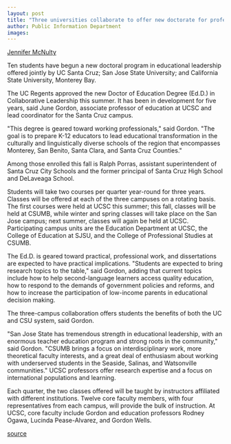 ```yaml
---
layout: post
title: "Three universities collaborate to offer new doctorate for professional educators"
author: Public Information Department
images:
---
```


  
[Jennifer McNulty ][1]

Ten students have begun a new doctoral program in educational leadership offered jointly by UC Santa Cruz; San Jose State University; and California State University, Monterey Bay.

The UC Regents approved the new Doctor of Education Degree (Ed.D.) in Collaborative Leadership this summer. It has been in development for five years, said June Gordon, associate professor of education at UCSC and lead coordinator for the Santa Cruz campus.

"This degree is geared toward working professionals," said Gordon. "The goal is to prepare K-12 educators to lead educational transformation in the culturally and linguistically diverse schools of the region that encompasses Monterey, San Benito, Santa Clara, and Santa Cruz Counties."

Among those enrolled this fall is Ralph Porras, assistant superintendent of Santa Cruz City Schools and the former principal of Santa Cruz High School and DeLaveaga School.

Students will take two courses per quarter year-round for three years. Classes will be offered at each of the three campuses on a rotating basis. The first courses were held at UCSC this summer; this fall, classes will be held at CSUMB, while winter and spring classes will take place on the San Jose campus; next summer, classes will again be held at UCSC. Participating campus units are the Education Department at UCSC, the College of Education at SJSU, and the College of Professional Studies at CSUMB.

The Ed.D. is geared toward practical, professional work, and dissertations are expected to have practical implications. "Students are expected to bring research topics to the table," said Gordon, adding that current topics include how to help second-language learners access quality education, how to respond to the demands of government policies and reforms, and how to increase the participation of low-income parents in educational decision making.

The three-campus collaboration offers students the benefits of both the UC and CSU system, said Gordon.

"San Jose State has tremendous strength in educational leadership, with an enormous teacher education program and strong roots in the community," said Gordon. "CSUMB brings a focus on interdisciplinary work, more theoretical faculty interests, and a great deal of enthusiasm about working with underserved students in the Seaside, Salinas, and Watsonville communities." UCSC professors offer research expertise and a focus on international populations and learning.

Each quarter, the two classes offered will be taught by instructors affiliated with different institutions. Twelve core faculty members, with four representatives from each campus, will provide the bulk of instruction. At UCSC, core faculty include Gordon and education professors Rodney Ogawa, Lucinda Pease-Alvarez, and Gordon Wells.

[1]: mailto:jmcnulty@ucsc.edu

[source](http://www1.ucsc.edu/currents/05-06/09-19/leadership.asp "Permalink to leadership")
